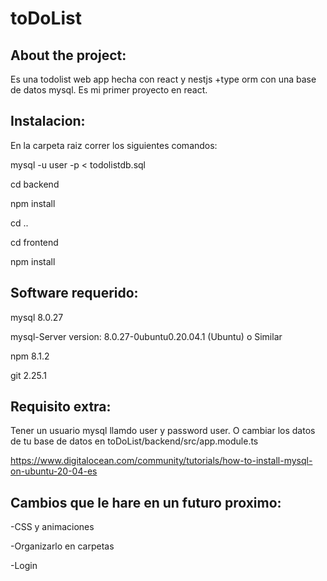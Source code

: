 # toDoList

## About the project:

Es una todolist web app hecha con react y nestjs +type orm con una base de datos mysql. Es mi primer proyecto en react.

## Instalacion:

En la carpeta raiz correr los siguientes comandos:

mysql -u user -p < todolistdb.sql 

cd backend

npm install

cd ..

cd frontend

npm install


## Software requerido:

mysql 8.0.27

mysql-Server version: 8.0.27-0ubuntu0.20.04.1 (Ubuntu) o Similar

npm 8.1.2

git 2.25.1

## Requisito extra:

Tener un usuario mysql llamdo user y password user. O cambiar los datos de tu base de datos en toDoList/backend/src/app.module.ts 

https://www.digitalocean.com/community/tutorials/how-to-install-mysql-on-ubuntu-20-04-es

## Cambios que le hare en un futuro proximo:
-CSS y animaciones

-Organizarlo en carpetas

-Login
